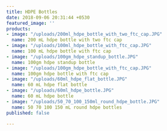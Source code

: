 ```yaml
---
title: HDPE Bottles
date: 2018-09-06 20:31:44 +0530
featured_image: ''
products:
- image: "/uploads/200ml_hdpe_bottle_with_two_ftc_cap.JPG"
  name: 200 mL hdpe bottle with two ftc cap
- image: "/uploads/100ml_hdpe_bottle_with_ftc_cap.JPG"
  name: 100 mL hdpe bottle with ftc cap
- image: "/uploads/100gm_hdpe_standup_bottle.JPG"
  name: 100gm hdpe standup bottle
- image: "/uploads/100gm_hdpe_bottle_with_ftc_cap.JPG"
  name: 100gm hdpe bottle with ftc cap
- image: "/uploads/60ml_hdpe_flat_bottle.JPG"
  name: 60 mL hdpe flat bottle
- image: "/uploads/60ml_hdpe_bottle.JPG"
  name: 60 mL hdpe bottle
- image: "/uploads/50_70_100_150ml_round_hdpe_bottle.JPG"
  name: 50 70 100 150 mL round hdpe bottles
published: false

---
```

